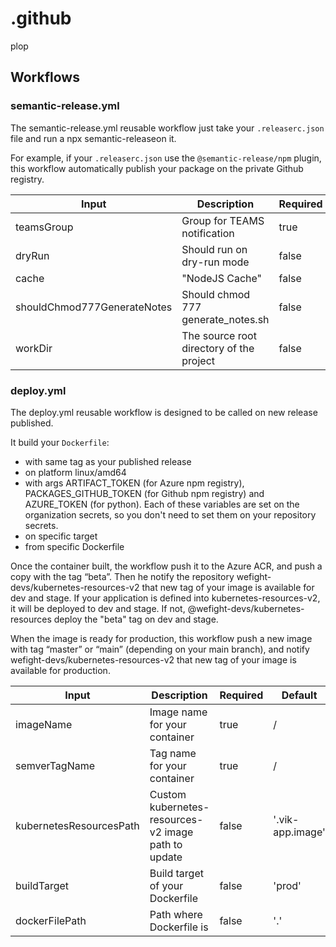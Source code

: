 # .github
plop
## Workflows

### semantic-release.yml

The semantic-release.yml reusable workflow just take your `.releaserc.json` file and run a npx semantic-releaseon it.

For example, if your `.releaserc.json` use the `@semantic-release/npm` plugin, this workflow automatically publish your package on the private Github registry.

| Input                       | Description                              | Required | Default |
| --------------------------- | ---------------------------------------- | -------- | ------- |
| teamsGroup                  | Group for TEAMS notification             | true     | /       |
| dryRun                      | Should run on dry-run mode               | false    | false   |
| cache                       | "NodeJS Cache"                           | false    | ''      |
| shouldChmod777GenerateNotes | Should chmod 777 generate_notes.sh       | false    | false   |
| workDir                     | The source root directory of the project | false    | '.'     |

### deploy.yml

The deploy.yml reusable workflow is designed to be called on new release published.

It build your `Dockerfile`:

- with same tag as your published release
- on platform linux/amd64
- with args ARTIFACT_TOKEN (for Azure npm registry), PACKAGES_GITHUB_TOKEN (for Github npm registry) and AZURE_TOKEN (for python). Each of these variables are set on the organization secrets, so you don't need to set them on your repository secrets.
- on specific target
- from specific Dockerfile

Once the container built, the workflow push it to the Azure ACR, and push a copy with the tag “beta”.
Then he notify the repository wefight-devs/kubernetes-resources-v2 that new tag of your image is available for dev and stage.
If your application is defined into kubernetes-resources-v2, it will be deployed to dev and stage. If not, @wefight-devs/kubernetes-resources deploy the "beta" tag on dev and stage.

When the image is ready for production, this workflow push a new image with tag “master” or “main” (depending on your main branch), and notify wefight-devs/kubernetes-resources-v2 that new tag of your image is available for production.

| Input                   | Description                                         | Required | Default          |
| ----------------------- | --------------------------------------------------- | -------- | ---------------- |
| imageName               | Image name for your container                       | true     | /                |
| semverTagName           | Tag name for your container                         | true     | /                |
| kubernetesResourcesPath | Custom kubernetes-resources-v2 image path to update | false    | '.vik-app.image' |
| buildTarget             | Build target of your Dockerfile                     | false    | 'prod'           |
| dockerFilePath          | Path where Dockerfile is                            | false    | '.'              |
